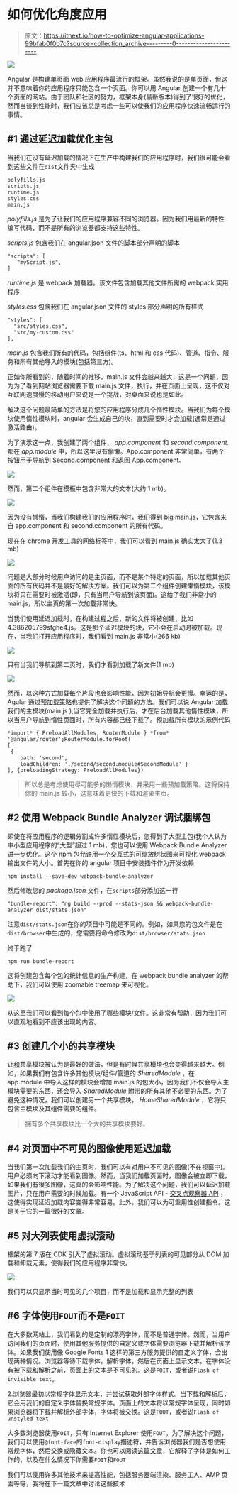 # 如何优化角度应用

> 原文：<https://itnext.io/how-to-optimize-angular-applications-99bfab0f0b7c?source=collection_archive---------0----------------------->

![](img/60394d2cb8b731e8869febfc7b7c8541.png)

Angular 是构建单页面 web 应用程序最流行的框架。虽然我说的是单页面，但这并不意味着你的应用程序只能包含一个页面。你可以用 Angular 创建一个有几十个页面的网站。由于团队和社区的努力，框架本身(最新版本)得到了很好的优化，然而当谈到性能时，我们应该总是考虑一些可以使我们的应用程序快速流畅运行的事情。

## #1 通过延迟加载优化主包

当我们在没有延迟加载的情况下在生产中构建我们的应用程序时，我们很可能会看到这些文件在`dist`文件夹中生成

```
polyfills.js
scripts.js
runtime.js
styles.css
main.js
```

*polyfills.js* 是为了让我们的应用程序兼容不同的浏览器。因为我们用最新的特性编写代码，而不是所有的浏览器都支持这些特性。

*scripts.js* 包含我们在 angular.json 文件的脚本部分声明的脚本

```
"scripts": [
   "myScript.js",
]
```

*runtime.js* 是 webpack 加载器。该文件包含加载其他文件所需的 webpack 实用程序

*styles.css* 包含我们在 angular.json 文件的 styles 部分声明的所有样式

```
"styles": [
  "src/styles.css",
  "src/my-custom.css"
],
```

*main.js* 包含我们所有的代码，包括组件(ts、html 和 css 代码)、管道、指令、服务和所有其他导入的模块(包括第三方)。

正如你所看到的，随着时间的推移，main.js 文件会越来越大，这是一个问题，因为为了看到网站浏览器需要下载 main.js 文件，执行，并在页面上呈现，这不仅对互联网速度慢的移动用户来说是一个挑战，对桌面来说也是如此。

解决这个问题最简单的方法是将您的应用程序分成几个惰性模块。当我们为每个模块使用惰性模块时，angular 会生成自己的块，直到需要时才会加载(通常是通过激活路由)。

为了演示这一点，我创建了两个组件， *app.component* 和 *second.component.* 都在 *app.module* 中，所以这里没有偷懒。App.component 非常简单，有两个按钮用于导航到 Second.component 和返回 App.component。

![](img/513638c60546823a066731596c1ac6ac.png)

然而，第二个组件在模板中包含非常大的文本(大约 1 mb)。

![](img/7faa17dc578a042d9f4e1ee1c26eff17.png)

因为没有懒惰，当我们构建我们的应用程序时，我们得到 big main.js，它包含来自 app.component 和 second.component 的所有代码。

现在在 chrome 开发工具的网络标签中，我们可以看到 main.js 确实太大了(1.3 mb)

![](img/23d847fc31d098d778b52d74205c3b63.png)

问题是大部分时候用户访问的是主页面，而不是某个特定的页面，所以加载其他页面的所有代码并不是最好的解决方案。我们可以为第二个组件创建懒惰模块，该模块将只在需要时被激活(即，只有当用户导航到该页面)。这给了我们非常小的 main.js，所以主页的第一次加载非常快。

当我们使用延迟加载时，在构建过程之后，新的文件将被创建，比如 4.386205799sfghe4.js。这是那个延迟模块的块，它不会在启动时被加载。现在，当我们打开应用程序时，我们看到 main.js 非常小(266 kb)

![](img/5d905f88fe250c53753e422eb6f10cf6.png)

只有当我们导航到第二页时，我们才看到加载了新文件(1 mb)

![](img/969e7db8fa000c5f8845cb7998e0da2f.png)

然而，以这种方式加载每个片段也会影响性能，因为初始导航会更慢。幸运的是，Agular 通过[预加载策略](https://angular.io/api/router/PreloadingStrategy)也提供了解决这个问题的方法。我们可以说 Angular 加载我们的主模块(main.js ),当它完全加载并执行后，才在后台加载其他惰性模块，所以当用户导航到惰性页面时，所有内容都已经下载了。预加载所有模块的示例代码

```
*import* { PreloadAllModules, RouterModule } *from* '@angular/router';RouterModule.forRoot(
[
 {
    path: 'second',
    loadChildren: './second/second.module#SecondModule' } 
], {preloadingStrategy: PreloadAllModules})
```

> 所以总是考虑使用尽可能多的懒惰模块，并采用一些预加载策略。这将保持你的 main.js 较小，这意味着更快的下载和渲染主页。

## #2 使用 Webpack Bundle Analyzer 调试捆绑包

即使在将应用程序的逻辑分割成许多惰性模块后，您得到了大型主包(我个人认为中小型应用程序的“大型”超过 1 mb)，您也可以使用 Webpack Bundle Analyzer 进一步优化。这个 npm 包允许用一个交互式的可缩放树状图来可视化 webpack 输出文件的大小。首先在你的 angular 项目中安装插件作为开发依赖

```
npm install --save-dev webpack-bundle-analyzer
```

然后修改您的 *package.json* 文件，在`scripts`部分添加这一行

```
"bundle-report": "ng build --prod --stats-json && webpack-bundle-analyzer dist/stats.json"
```

注意`dist/stats.json`在你的项目中可能是不同的。例如，如果您的包文件是在`dist/browser`中生成的，您需要将命令修改为`dist/browser/stats.json`

终于跑了

```
npm run bundle-report
```

这将创建包含每个包的统计信息的生产构建，在 webpack bundle analyzer 的帮助下，我们可以使用 zoomable treemap 来可视化。

![](img/9deb1b6e7cfce6f533bc335defc86322.png)

从这里我们可以看到每个包中使用了哪些模块/文件。这非常有帮助，因为我们可以直观地看到不应该出现的内容。

## #3 创建几个小的共享模块

让[和](https://en.wikipedia.org/wiki/Don%27t_repeat_yourself)共享模块被认为是最好的做法，但是有时候共享模块也会变得越来越大。例如，如果我们有包含许多其他模块/组件/管道的 *SharedModule* ，在 app.module 中导入这样的模块会增加 main.js 的包大小，因为我们不仅会导入主模块需要的东西，还会导入 *SharedModule* 附带的所有其他不必要的东西。为了避免这种情况，我们可以创建另一个共享模块， *HomeSharedModule* ，它将只包含主模块及其组件需要的组件。

> 拥有多个共享模块比一个大的共享模块要好。

## #4 对页面中不可见的图像使用延迟加载

当我们第一次加载我们的主页时，我们可以有对用户不可见的图像(不在视窗中)。用户必须向下滚动才能看到图像。然而，当我们加载页面时，图像会被立即下载，如果我们有很多图像，这真的会影响性能。为了解决这个问题，我们可以延迟加载图片，只在用户需要的时候加载。有一个 JavaScript API - [交叉点观察器 API](https://developer.mozilla.org/en-US/docs/Web/API/Intersection_Observer_API) ，这使得实现延迟加载内容变得非常容易。此外，我们可以为可重用性创建指令。这是关于它的一篇很好的文章。

## #5 对大列表使用虚拟滚动

框架的第 7 版在 CDK 引入了虚拟滚动。虚拟滚动基于列表的可见部分从 DOM 加载和卸载元素，使得我们的应用程序非常快。

![](img/99e7207871fb21af4b550dde322f267b.png)

我们可以只显示当时可见的几个项目，而不是加载和显示完整的列表

## #6 字体使用`FOUT`而不是`FOIT`

在大多数网站上，我们看到的是定制的漂亮字体，而不是普通字体。然而，当用户访问我们的页面时，使用其他服务提供的自定义或字体需要浏览器下载并解析该字体。如果我们使用像 Google Fonts
1 这样的第三方服务提供的自定义字体，会出现两种情况。浏览器等待下载字体，解析字体，然后在页面上显示文本。在字体没有被下载和解析之前，页面上的文本是不可见的。这是`FOIT`，或者说`Flash of invisible text`。

2.浏览器最初以常规字体显示文本，并尝试获取外部字体样式。当下载和解析后，它会用我们的自定义字体替换常规字体。页面上的文本将以常规字体呈现，同时如果浏览器将下载并解析外部字体，字体将被交换。这是`FOUT`，或者说`Flash of unstyled text`

大多数浏览器使用`FOIT`，只有 Internet Explorer 使用`FOUT`。为了解决这个问题，我们可以使用`@font-face`的`font-display`描述符，并告诉浏览器我们是否想使用常规字体，然后交换或隐藏文本。你也可以阅读[这篇文章](https://malthemilthers.com/font-loading-strategy-acceptable-flash-of-invisible-text)，它解释了字体是如何工作的，以及在什么情况下你需要`FOIT`和`FOUT`

我们可以使用许多其他技术来提高性能，包括服务器端渲染、服务工人、AMP 页面等等，我将在下一篇文章中讨论这些技术